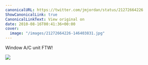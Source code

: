 ```yaml
---
canonicalURL: https://twitter.com/jmjordan/status/21272664226
ShowCanonicalLink: true
CanonicalLinkText: View original on
date: 2010-08-16T00:41:36+00:00
cover:
  image: "/images/21272664226-146403831.jpg"
---
```

Window A/C unit FTW! 

![](/images/21272664226-146403831.jpg)